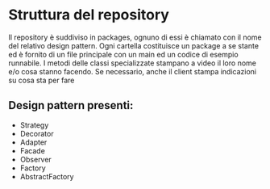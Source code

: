 # Struttura del repository
Il repository è suddiviso in packages, ognuno di essi è chiamato con il nome del relativo design pattern.
Ogni cartella costituisce un package a se stante ed è fornito di un file principale con un main ed un codice di esempio runnabile.
I metodi delle classi specializzate stampano a video il loro nome e/o cosa stanno facendo.
Se necessario, anche il client stampa indicazioni su cosa sta per fare

## Design pattern presenti:
* Strategy
* Decorator
* Adapter
* Facade
* Observer
* Factory
* AbstractFactory